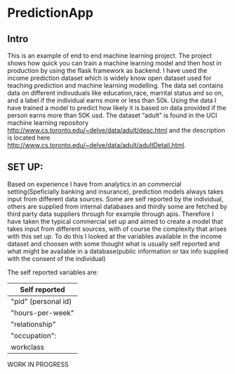 # PredictionApp

## Intro

This is an example of end to end machine learning project. The project shows how quick you can train a machine learning model and then host 
in production by using the flask framework as backend. I have used the income prediction dataset which is widely know open dataset used for 
teaching prediction and machine learning modelling. The data set contains data on different indivuduals like education,race, marrital status
and so on, and a label if the individual earns more or less than 50k. Using the data I have trained a model to predict how likely it is 
based on data provided if the person earns more than 50K usd.
The  dataset “adult” is found in the UCI machine learning repository http://www.cs.toronto.edu/~delve/data/adult/desc.html
and the description is located here http://www.cs.toronto.edu/~delve/data/adult/adultDetail.html. 

## SET UP:

Based on experience I have from analytics in an commercial setting(Speficially banking and insurance),
prediction models always takes input from different data sources. Some are self reported by the individual, others are supplied from internal databases and
thirdly some are fetched by third party data suppliers through for example through apis.
Therefore I have taken the typical commercial set up and aimed to create a model that takes input from different sources, with of course
the complexity that arises with this set up. To do this I looked at the variables available in the income dataset and choosen with some
thought what is usually self reported and what might be available in a database(public information or tax info supplied with the
consent of the individual)

The self reported variables are:

| Self reported|
|--------------|
|"pid" (personal id)|
|"hours-per-week" |
|"relationship"|
|"occupation":|
|workclass| 

WORK IN PROGRESS

